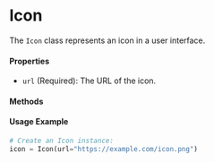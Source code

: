 # Icon

The `Icon` class represents an icon in a user interface.

#### Properties

- `url` (Required): The URL of the icon.

#### Methods

#### Usage Example

```python
# Create an Icon instance:
icon = Icon(url="https://example.com/icon.png")
```